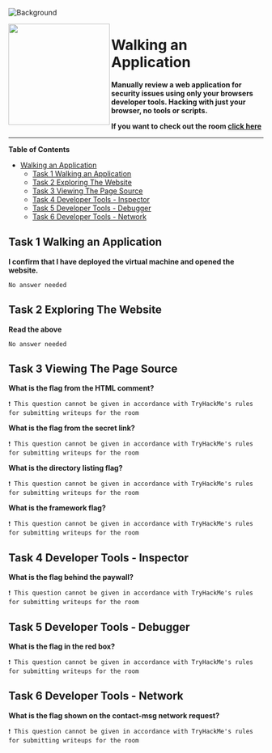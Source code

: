 ![Background](https://tryhackme-images.s3.amazonaws.com/user-uploads/5efe36fb68daf465530ca761/room-content/03376575e888fd097280c51469c29fbc.png)

<img src="https://tryhackme-images.s3.amazonaws.com/room-icons/0d8016560b5c32a92c56c289cea4b155.png" width="200" height="200" align="left">

# Walking an Application

**Manually review a web application for security issues using only your browsers developer tools. Hacking with just your browser, no tools or scripts.**

**If you want to check out the room [click here](https://tryhackme.com/room/walkinganapplication)**

---

**Table of Contents**

- [Walking an Application](#walking-an-application)
  - [Task 1 Walking an Application](#task-1-walking-an-application)
  - [Task 2 Exploring The Website](#task-2-exploring-the-website)
  - [Task 3 Viewing The Page Source](#task-3-viewing-the-page-source)
  - [Task 4 Developer Tools - Inspector](#task-4-developer-tools---inspector)
  - [Task 5 Developer Tools - Debugger](#task-5-developer-tools---debugger)
  - [Task 6 Developer Tools - Network](#task-6-developer-tools---network)

## Task 1 Walking an Application

**I confirm that I have deployed the virtual machine and opened the website.**

    No answer needed

## Task 2 Exploring The Website

**Read the above**

    No answer needed

## Task 3 Viewing The Page Source

**What is the flag from the HTML comment?**

    ❗ This question cannot be given in accordance with TryHackMe's rules for submitting writeups for the room

**What is the flag from the secret link?**

    ❗ This question cannot be given in accordance with TryHackMe's rules for submitting writeups for the room

**What is the directory listing flag?**

    ❗ This question cannot be given in accordance with TryHackMe's rules for submitting writeups for the room
    
**What is the framework flag?**

    ❗ This question cannot be given in accordance with TryHackMe's rules for submitting writeups for the room

## Task 4 Developer Tools - Inspector

**What is the flag behind the paywall?**

    ❗ This question cannot be given in accordance with TryHackMe's rules for submitting writeups for the room

## Task 5 Developer Tools - Debugger

**What is the flag in the red box?**

    ❗ This question cannot be given in accordance with TryHackMe's rules for submitting writeups for the room

## Task 6 Developer Tools - Network

**What is the flag shown on the contact-msg network request?**

    ❗ This question cannot be given in accordance with TryHackMe's rules for submitting writeups for the room
